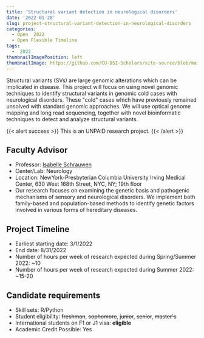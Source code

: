 ```yaml
---
title: 'Structural variant detection in neurological disorders'
date: '2022-01-28'
slug: project-structural-variant-detection-in-neurological-disorders
categories:
  - Open  2022 
  - Open Flexible Timeline
tags:
  -  2022
thumbnailImagePosition: left
thumbnailImage: https://github.com/CU-DSI-Scholars/site-source/blob/main/static/img/chromosomes.png?raw=true
---
```

Structural variants (SVs) are large genomic alterations which can be implicated in disease. This project will focus on using novel genomic techniques to identify structural variants in genomic cold cases with neurological disorders. These "cold" cases which have previously remained unsolved with standard genomic approaches. We will use optical genome mapping and long read sequencing, together with novel bioinformatic techniques to detect and analyze structural variants.

<!--more-->

{{< alert success >}}
This is an UNPAID research project.
{{< /alert >}}

## Faculty Advisor
+ Professor: [Isabelle Schrauwen](https://statgen.us/Main_Page)
+ Center/Lab: Neurology
+ Location: NewYork-Presbyterian Columbia University Irving Medical Center, 630 West 168th Street, NYC, NY; 19th floor
+ Our research focuses on examining the genetic basis and pathogenic mechanisms of sensory and neurological disorders. We implement both family-based and population-based methods to identify genetic factors involved in various forms of hereditary diseases.

## Project Timeline
+ Earliest starting date: 3/1/2022
+ End date: 8/31/2022
+ Number of hours per week of research expected during Spring/Summer 2022: ~10
+ Number of hours per week of research expected during Summer 2022: ~15-20

## Candidate requirements
+ Skill sets: R/Python
+ Student eligibility: ~~freshman~~, ~~sophomore~~, ~~junior~~, ~~senior~~, ~~master's~~
+ International students on F1 or J1 visa: **eligible**
+ Academic Credit Possible: Yes


